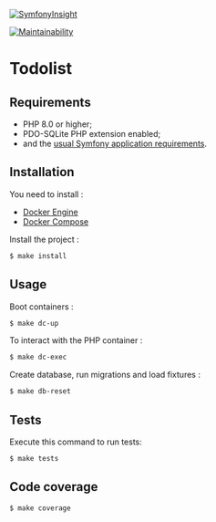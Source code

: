 [![SymfonyInsight](https://insight.symfony.com/projects/60289bf8-e076-43ea-b4a9-ed7dc5a21bb2/big.svg)](https://insight.symfony.com/projects/60289bf8-e076-43ea-b4a9-ed7dc5a21bb2)

[![Maintainability](https://api.codeclimate.com/v1/badges/9bfd853e2d634bc3dbc9/maintainability)](https://codeclimate.com/github/Casrime/todolist/maintainability)


Todolist
========================

Requirements
------------

* PHP 8.0 or higher;
* PDO-SQLite PHP extension enabled;
* and the [usual Symfony application requirements][1].

Installation
------------
You need to install :
- [Docker Engine][2]
- [Docker Compose][3]

Install the project :
```bash
$ make install
```

Usage
------------
Boot containers :
```bash
$ make dc-up
```

To interact with the PHP container :
```bash
$ make dc-exec
```

Create database, run migrations and load fixtures :
```bash
$ make db-reset
```

Tests
------------

Execute this command to run tests:
```bash
$ make tests
```

Code coverage
------------
```bash
$ make coverage
```

[1]: https://symfony.com/doc/current/reference/requirements.html
[2]: https://docs.docker.com/installation/
[3]: https://docs.docker.com/compose/
